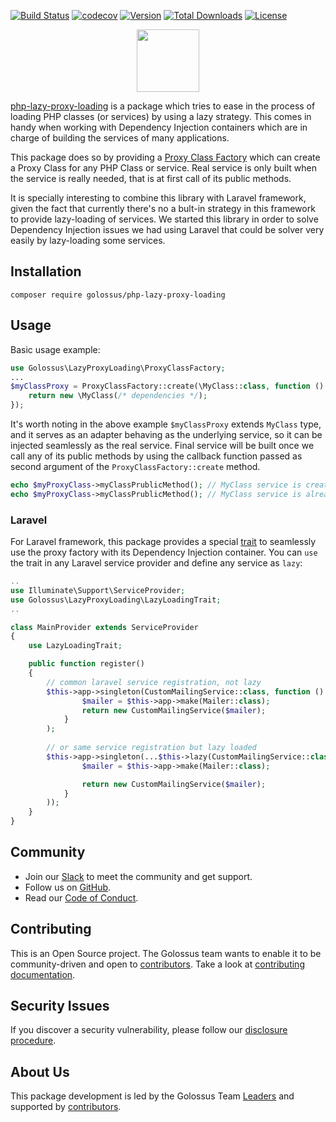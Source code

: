 [![Build Status](https://api.travis-ci.org/golossus/php-lazy-proxy-loading.svg?branch=main)](https://api.travis-ci.org/golossus/php-lazy-proxy-loading)
[![codecov](https://codecov.io/gh/golossus/php-lazy-proxy-loading/branch/main/graph/badge.svg?token=6ZFJDNPL4S)](https://codecov.io/gh/golossus/php-lazy-proxy-loading)
[![Version](https://poser.pugx.org/golossus/php-lazy-proxy-loading/version)](//packagist.org/packages/golossus/php-lazy-proxy-loading)
[![Total Downloads](https://poser.pugx.org/golossus/php-lazy-proxy-loading/downloads)](//packagist.org/packages/golossus/php-lazy-proxy-loading)
[![License](https://poser.pugx.org/golossus/php-lazy-proxy-loading/license)](//packagist.org/packages/golossus/php-lazy-proxy-loading)


<p align="center">
    <a href="https://www.golossus.com" target="_blank">
        <img height="100" src="https://avatars2.githubusercontent.com/u/58183018">
    </a>
</p>

[php-lazy-proxy-loading][1] is a package which tries to ease in the process of loading PHP classes (or services) by
using a lazy strategy. This comes in handy when working with Dependency Injection containers which are in charge of
building the services of many applications.

This package does so by providing a [Proxy Class Factory][2] which can create a Proxy Class for any PHP Class or service.
Real service is only built when the service is really needed, that is at first call of its public methods.

It is specially interesting to combine this library with Laravel framework, given the fact that currently there's no a
bult-in strategy in this framework to provide lazy-loading of services. We started this library in order to solve
Dependency Injection issues we had using Laravel that could be solver very easily by lazy-loading some services.

Installation
------------

```shell
composer require golossus/php-lazy-proxy-loading
```

Usage
-----

Basic usage example:

```php
use Golossus\LazyProxyLoading\ProxyClassFactory;
...
$myClassProxy = ProxyClassFactory::create(\MyClass::class, function () {
    return new \MyClass(/* dependencies */);
}); 
```

It's worth noting in the above example `$myClassProxy` extends `MyClass` type, and it serves as an adapter behaving as
the underlying service, so it can be injected seamlessly as the real service. Final service will be built once we call
any of its public methods by using the callback function passed as second argument of the `ProxyClassFactory::create`
method.

```php
echo $myProxyClass->myClassPrublicMethod(); // MyClass service is created at this point
echo $myProxyClass->myClassPrublicMethod(); // MyClass service is already created at this point, so it's not re-built
```

### Laravel

For Laravel framework, this package provides a special [trait][3] to seamlessly use the proxy factory with its Dependency
Injection container. You can `use` the trait in any Laravel service provider and define any service as `lazy`:

```php
..
use Illuminate\Support\ServiceProvider;
use Golossus\LazyProxyLoading\LazyLoadingTrait;
..

class MainProvider extends ServiceProvider
{
    use LazyLoadingTrait;

    public function register()
    {
        // common laravel service registration, not lazy
        $this->app->singleton(CustomMailingService::class, function () {
                $mailer = $this->app->make(Mailer::class);
                return new CustomMailingService($mailer);
            }
        );
    
        // or same service registration but lazy loaded
        $this->app->singleton(...$this->lazy(CustomMailingService::class, function () {
                $mailer = $this->app->make(Mailer::class);

                return new CustomMailingService($mailer);
            }
        ));
    }
}

```

Community
---------

* Join our [Slack][4] to meet the community and get support.
* Follow us on [GitHub][5].
* Read our [Code of Conduct][6].

Contributing
------------

This is an Open Source project. The Golossus team wants to enable it to be community-driven and open
to [contributors][7]. Take a look at [contributing documentation][8].

Security Issues
---------------

If you discover a security vulnerability, please follow our [disclosure procedure][9].

About Us
--------

This package development is led by the Golossus Team [Leaders][10] and supported by [contributors][7].

[1]: https://github.com/golossus/php-lazy-proxy-loading
[2]: ./lib/ProxyClassFactory.php
[3]: ./lib/LaravelLazyLoadingTrait.php
[4]: https://join.slack.com/t/golossus/shared_invite/zt-db4brnes-M8q1Lw2ouFT5X~gQg69NQQ
[5]: https://github.com/golossus
[6]: ./CODE_OF_CONDUCT.md
[7]: ./CONTRIBUTORS.md
[8]: ./CONTRIBUTING.md
[9]: ./CONTRIBUTING.md#reporting-a-security-issue
[10]: ./CONTRIBUTING.md#leaders
